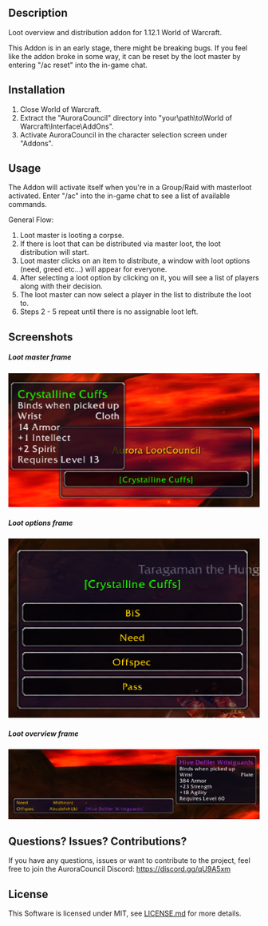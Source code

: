 ## Description

Loot overview and distribution addon for 1.12.1 World of Warcraft.

This Addon is in an early stage, there might be breaking bugs. If you feel like the addon broke in some way, it can be reset by the loot master by entering "/ac reset" into the in-game chat.

## Installation

1. Close World of Warcraft.
2. Extract the "AuroraCouncil" directory into "your\path\to\World of Warcraft\Interface\AddOns\".
3. Activate AuroraCouncil in the character selection screen under "Addons".

## Usage

The Addon will activate itself when you're in a Group/Raid with masterloot activated. Enter "/ac" into the in-game chat to see a list of available commands.

General Flow:
1. Loot master is looting a corpse.
2. If there is loot that can be distributed via master loot, the loot distribution will start.
3. Loot master clicks on an item to distribute, a window with loot options (need, greed etc...) will appear for everyone.
4. After selecting a loot option by clicking on it, you will see a list of players along with their decision.
5. The loot master can now select a player in the list to distribute the loot to.
6. Steps 2 - 5 repeat until there is no assignable loot left.

## Screenshots
##### Loot master frame
![Alt text](readme/lootmasterframe.png)
 
##### Loot options frame
![Alt text](readme/lootoptionsframe.png)
 
##### Loot overview frame
![Alt text](readme/overviewframe.png)

## Questions? Issues? Contributions?
If you have any questions, issues or want to contribute to the project, feel free to join the AuroraCouncil Discord:
https://discord.gg/qU9A5xm

## License

This Software is licensed under MIT, see [LICENSE.md](/LICENSE.md) for more details.

